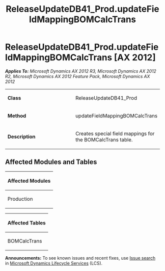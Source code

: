 ﻿---
title: ReleaseUpdateDB41_Prod.updateFieldMappingBOMCalcTrans
TOCTitle: ReleaseUpdateDB41_Prod.updateFieldMappingBOMCalcTrans
ms:assetid: 3bd2ec80-f784-56d5-3c8e-57d5ee15c850
ms:mtpsurl: https://msdn.microsoft.com/en-us/library/JJ685288(v=AX.60)
ms:contentKeyID: 49707761
ms.date: 05/18/2015
mtps_version: v=AX.60
---

# ReleaseUpdateDB41\_Prod.updateFieldMappingBOMCalcTrans [AX 2012]


_**Applies To:** Microsoft Dynamics AX 2012 R3, Microsoft Dynamics AX 2012 R2, Microsoft Dynamics AX 2012 Feature Pack, Microsoft Dynamics AX 2012_

<table>
<colgroup>
<col style="width: 50%" />
<col style="width: 50%" />
</colgroup>
<tbody>
<tr class="odd">
<td><p><strong>Class</strong></p></td>
<td><p>ReleaseUpdateDB41_Prod</p></td>
</tr>
<tr class="even">
<td><p><strong>Method</strong></p></td>
<td><p>updateFieldMappingBOMCalcTrans</p></td>
</tr>
<tr class="odd">
<td><p><strong>Description</strong></p></td>
<td><p>Creates special field mappings for the BOMCalcTrans table.</p></td>
</tr>
</tbody>
</table>


## Affected Modules and Tables

<table>
<colgroup>
<col style="width: 100%" />
</colgroup>
<thead>
<tr class="header">
<th><p>Affected Modules</p></th>
</tr>
</thead>
<tbody>
<tr class="odd">
<td><p>Production</p></td>
</tr>
</tbody>
</table>


<table>
<colgroup>
<col style="width: 100%" />
</colgroup>
<thead>
<tr class="header">
<th><p>Affected Tables</p></th>
</tr>
</thead>
<tbody>
<tr class="odd">
<td><p>BOMCalcTrans</p></td>
</tr>
</tbody>
</table>

  
**Announcements:** To see known issues and recent fixes, use [Issue search](http://go.microsoft.com/fwlink/?linkid=389258) in [Microsoft Dynamics Lifecycle Services](http://go.microsoft.com/fwlink/?linkid=306505) (LCS).

